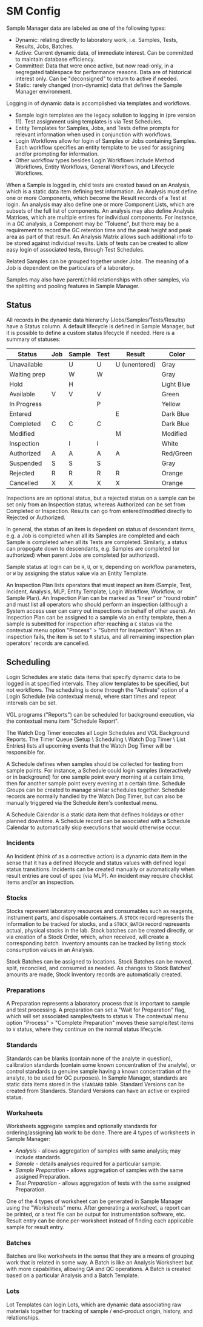 # SM Config

Sample Manager data are labeled as one of the following types:

- Dynamic: relating directly to laboratory work, i.e. Samples, Tests, Results, Jobs, Batches.
- Active: Current dynamic data, of immediate interest.  Can be committed to maintain database efficiency.
- Committed: Data that were once active, but now read-only, in a segregated tablespace for performance reasons.  Data are of historical interest only.  Can be "deconsigned" to return to active if needed.
- Static: rarely changed (non-dynamic) data that defines the Sample Manager environment.

Logging in of dynamic data is accomplished via templates and workflows.

- Sample login templates are the legacy solution to logging in (pre version 11).  Test assignment using templates is via Test Schedules.
- Entity Templates for Samples, Jobs, and Tests define prompts for relevant information when used in conjunction with workflows.
- Login Workflows allow for login of Samples or Jobs containing Samples.  Each workflow specifies an entity template to be used for assigning and/or prompting for information.
- Other workflow types besides Login Workflows include Method Workflows, Entity Workflows, General Workflows, and Lifecycle Workflows.

When a Sample is logged in, child tests are created based on an Analysis, which is a static data item defining test information.  An Analysis must define one or more Components, which become the Result records of a Test at login.  An analysis may also define one or more Component Lists, which are subsets of the full list of components.  An analysis may also define Analysis Matrices, which are multiple entires for individual components.  For instance, in a GC analysis, a Component may be "Toluene", but there may be a requirement to record the GC retention time and the peak height and peak area as part of that result.  An Analysis Matrix allows such additional info to be stored against individual results.  Lists of tests can be created to allow easy login of associated tests, through Test Schedules. 

Related Samples can be grouped together under Jobs.  The meaning of a Job is dependent on the particulars of a laboratory.

Samples may also have parent/child relationships with other samples, via the splitting and pooling features in Sample Manager.  


## Status

All records in the dynamic data hierarchy (Jobs/Samples/Tests/Results) have a Status column.  A default lifecycle is defined in Sample Manager, but it is possible to define a custom status lifecycle if needed.  Here is a summary of statuses:

| Status         | Job | Sample | Test | Result | Color |
|----------------|-----|--------|------|--------|-------|
| Unavailable    |     | U      | U    | U (unentered) | Gray |
| Waiting prep   |     | W      | W    |        | Gray |
| Hold           |     | H      |      |        | Light Blue |
| Available      | V   | V      | V    |        | Green |
| In Progress    |     |        | P    |        | Yellow |
| Entered        |     |        |      | E      | Dark Blue |
| Completed      | C   | C      | C    |        | Dark Blue |
| Modified       |     |        |      | M      | Modified |
| Inspection     |     | I      | I    |        | White |
| Authorized     | A   | A      | A    | A      | Red/Green |
| Suspended      | S   | S      | S    |        | Gray |
| Rejected       | R   | R      | R    | R      | Orange |
| Cancelled      | X   | X      | X    | X      | Orange |

Inspections are an optional status, but a rejected status on a sample can be set only from an Inspection status, whereas Authorized can be set from Completed or Inspection.  Results can go from entered/modified directly to Rejected or Authorized.

In general, the status of an item is depedent on status of descendant items, e.g. a Job is completed when all its Samples are completed and each Sample is completed when all its Tests are completed.  Similarly, a status can propogate down to descendants, e.g. Samples are completed (or authorized) when parent Jobs are completed (or authorized).

Sample status at login can be `H`, `U`, or `V`, depending on workflow parameters, or `W` by assigning the status value via an Entity Template.

An Inspection Plan lists operators that must inspect an item (Sample, Test, Incident, Analysis, MLP, Entity Template, Login Workflow, Workflow, or Sample Plan).  An Inspection Plan can be marked as "linear" or "round robin" and must list all operators who should perform an inspection (although a System access user can carry out inspections on behalf of other users). An Inspection Plan can be assigned to a sample via an entity template, then a sample is submitted for inspection after reaching a `C` status via the contextual menu option "Process" > "Submit for Inspection".  When an inspection fails, the item is set to `R` status, and all remaining inspection plan operators' records are cancelled.


## Scheduling

Login Schedules are static data items that specify dynamic data to be logged in at specified intervals.  They allow templates to be specified, but not workflows.  The scheduling is done through the "Activate" option of a Login Schedule (via contextual menu), where start times and repeat intervals can be set.

VGL programs ("Reports") can be scheduled for background execution, via the contextual menu item "Schedule Report".  

The Watch Dog Timer executes all Login Schedules and VGL Background Reports.  The Timer Queue (Setup \ Scheduling \ Watch Dog Timer \ List Entries) lists all upcoming events that the Watch Dog Timer will be responsible for.

A Schedule defines when samples should be collected for testing from sample points.  For instance, a Schedule could login samples (interactively or in background) for one sample point every morning at a certain time, then for another sample point every evening at a certain time.  Schedule Groups can be created to manage similar schedules together.  Schedule records are normally handled by the Watch Dog Timer, but can also be manually triggered via the Schedule item's contextual menu.

A Schedule Calendar is a static data item that defines holidays or other planned downtime.  A Schedule record can be associated with a Schedule Calendar to automatically skip executions that would otherwise occur.


### Incidents

An Incident (think of as a corrective action) is a dynamic data item in the sense that it has a defined lifecycle and status values with defined legal status transitions.  Incidents can be created manually or automatically when result entries are cout of spec (via MLP).  An incident may require checklist items and/or an inspection.


### Stocks

Stocks represent laboratory resources and consumables such as reagents, instrument parts, and disposable containers.  A `STOCK` record represents the information to be tracked for stocks, and a `STOCK_BATCH` record represents actual, physical stocks in the lab.  Stock batches can be created directly, or via creation of a Stock Order, which, when received, will create a corresponding batch.  Inventory amounts can be tracked by listing stock consumption values in an Analysis.

Stock Batches can be assigned to locations.  Stock Batches can be moved, split, reconciled, and consumed as needed.  As changes to Stock Batches' amounts are made, Stock Inventory records are automatically created.


### Preparations

A Preparation represents a laboratory process that is important to sample and test processing.  A preparation can set a "Wait for Preparation" flag, which will set associated samples/tests to status `W`.  The contextual menu option "Process" > "Complete Preparation" moves these sample/test items to `V` status, where they continue on the normal status lifecycle.


### Standards

Standards can be blanks (contain none of the analyte in question), calibration standards (contain some known concentration of the analyte), or control standards (a genuine sample having a known concentration of the analyte, to be used for QC purposes).  In Sample Manager, standards are static data items stored in the `STANDARD` table.  Standard Versions can be created from Standards.  Standard Versions can have an active or expired status.  


### Worksheets

Worksheets aggregate samples and optionally standards for ordering/assigning lab work to be done.  There are 4 types of worksheets in Sample Manager:

- *Analysis* - allows aggregation of samples with same analysis; may include standards.
- *Sample* - details analyses required for a particular sample.
- *Sample Preparation* - allows aggregation of samples with the same assigned Preparation.
- *Test Preparation* - allows aggregation of tests with the same assigned Preparation.

One of the 4 types of worksheet can be generated in Sample Manager using the "Worksheets" menu.  After generating a worksheet, a report can be printed, or a text file can be output for instrumentation software, etc.  Result entry can be done per-worksheet instead of finding each applicable sample for result entry.


### Batches

Batches are like worksheets in the sense that they are a means of grouping work that is related in some way.  A Batch is like an Analysis Worksheet but with more capabilities, allowing QA and QC operations.  A Batch is created based on a particular Analysis and a Batch Template.


### Lots

Lot Templates can login Lots, which are dynamic data associating raw materials together for tracking of sample / end-product origin, history, and relationships.